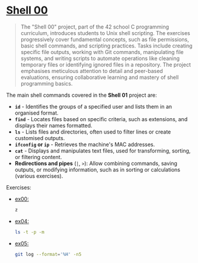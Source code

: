 # [**Shell 00**](https://github.com/vinislima/42sp_piscine_shell00)

> The "Shell 00" project, part of the 42 school C programming curriculum, introduces students to Unix shell scripting. The exercises progressively cover fundamental concepts, such as file permissions, basic shell commands, and scripting practices. Tasks include creating specific file outputs, working with Git commands, manipulating file systems, and writing scripts to automate operations like cleaning temporary files or identifying ignored files in a repository. The project emphasises meticulous attention to detail and peer-based evaluations, ensuring collaborative learning and mastery of shell programming basics.
> 

The main shell commands covered in the **Shell 01** project are:

- **`id`** - Identifies the groups of a specified user and lists them in an organised format.
- **`find`** - Locates files based on specific criteria, such as extensions, and displays their names formatted.
- **`ls`** - Lists files and directories, often used to filter lines or create customised outputs.
- **`ifconfig` or `ip`** - Retrieves the machine's MAC addresses.
- **`cat`** - Displays and manipulates text files, used for transforming, sorting, or filtering content.
- **Redirections and pipes** (`|`, `>`): Allow combining commands, saving outputs, or modifying information, such as in sorting or calculations (various exercises).

Exercises:

- [ex00:](https://github.com/vinislima/42sp_piscine_shell00/tree/main/ex00)
    
    ```bash
    z
    ```
    
- [ex04:](https://github.com/vinislima/42sp_piscine_shell00/tree/main/ex04)
    
    ```bash
    ls -t -p -m
    ```
    
- [ex05:](https://github.com/vinislima/42sp_piscine_shell00/tree/main/ex05)
    
    ```bash
    git log --format='%H' -n5
    ```
